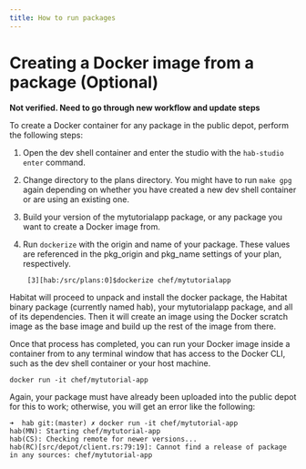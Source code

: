 ```yaml
---
title: How to run packages
---
```


# Creating a Docker image from a package (Optional)
**Not verified. Need to go through new workflow and update steps**

To create a Docker container for any package in the public depot, perform the following steps:

1. Open the dev shell container and enter the studio with the `hab-studio enter` command.
2. Change directory to the plans directory. You might have to run `make gpg` again depending on whether you have created a new dev shell container or are using an existing one.
3. Build your version of the mytutorialapp package, or any package you want to create a Docker image from.
4. Run `dockerize` with the origin and name of your package. These values are referenced in the pkg_origin and pkg_name settings of your plan, respectively.

        [3][hab:/src/plans:0]$dockerize chef/mytutorialapp

Habitat will proceed to unpack and install the docker package, the Habitat binary package (currently named hab), your mytutorialapp package, and all of its dependencies. Then it will create an image using the Docker scratch image as the base image and build up the rest of the image from there.

Once that process has completed, you can run your Docker image inside a container from to any terminal window that has access to the Docker CLI, such as the dev shell container or your host machine.

    docker run -it chef/mytutorial-app

Again, your package must have already been uploaded into the public depot for this to work; otherwise, you will get an error like the following:

    ➜  hab git:(master) ✗ docker run -it chef/mytutorial-app
    hab(MN): Starting chef/mytutorial-app
    hab(CS): Checking remote for newer versions...
    hab(RC)[src/depot/client.rs:79:19]: Cannot find a release of package in any sources: chef/mytutorial-app
